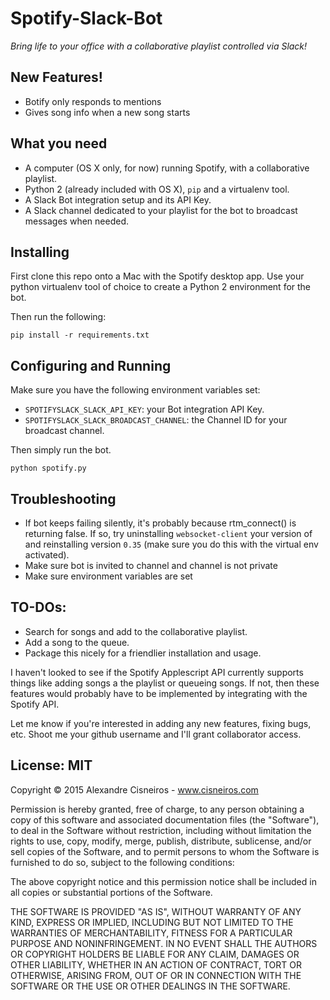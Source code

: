 

# Spotify-Slack-Bot

*Bring life to your office with a collaborative playlist controlled via Slack!*


## New Features!

* Botify only responds to mentions
* Gives song info when a new song starts

## What you need

* A computer (OS X only, for now) running Spotify, with a collaborative playlist.
* Python 2 (already included with OS X), `pip` and a virtualenv tool.
* A Slack Bot integration setup and its API Key.
* A Slack channel dedicated to your playlist for the bot to broadcast messages when needed.

## Installing

First clone this repo onto a Mac with the Spotify desktop app. Use your python virtualenv tool of choice to create a Python 2 environment for the bot.

Then run the following:

```shell
pip install -r requirements.txt
```

## Configuring and Running

Make sure you have the following environment variables set:

* `SPOTIFYSLACK_SLACK_API_KEY`: your Bot integration API Key.
* `SPOTIFYSLACK_SLACK_BROADCAST_CHANNEL`: the Channel ID for your broadcast channel.

Then simply run the bot.

```shell
python spotify.py
```

## Troubleshooting
* If bot keeps failing silently, it's probably because rtm_connect() is returning false. If so, try uninstalling `websocket-client` your version of and reinstalling version `0.35` (make sure you do this with the virtual env activated).
* Make sure bot is invited to channel and channel is not private
* Make sure environment variables are set

## TO-DOs:

* Search for songs and add to the collaborative playlist.
* Add a song to the queue.
* Package this nicely for a friendlier installation and usage.

I haven't looked to see if the Spotify Applescript API currently supports things like adding songs a the playlist or queueing songs. If not, then these features would probably have to be implemented by integrating with the Spotify API.

Let me know if you're interested in adding any new features, fixing bugs, etc. Shoot me your github username and I'll grant collaborator access.

## License: MIT

Copyright © 2015 Alexandre Cisneiros - www.cisneiros.com

Permission is hereby granted, free of charge, to any person obtaining a copy of this software and associated documentation files (the "Software"), to deal in the Software without restriction, including without limitation the rights to use, copy, modify, merge, publish, distribute, sublicense, and/or sell copies of the Software, and to permit persons to whom the Software is furnished to do so, subject to the following conditions:

The above copyright notice and this permission notice shall be included in all copies or substantial portions of the Software.

THE SOFTWARE IS PROVIDED "AS IS", WITHOUT WARRANTY OF ANY KIND, EXPRESS OR IMPLIED, INCLUDING BUT NOT LIMITED TO THE WARRANTIES OF MERCHANTABILITY, FITNESS FOR A PARTICULAR PURPOSE AND NONINFRINGEMENT.  IN NO EVENT SHALL THE AUTHORS OR COPYRIGHT HOLDERS BE LIABLE FOR ANY CLAIM, DAMAGES OR OTHER LIABILITY, WHETHER IN AN ACTION OF CONTRACT, TORT OR OTHERWISE, ARISING FROM, OUT OF OR IN CONNECTION WITH THE SOFTWARE OR THE USE OR OTHER DEALINGS IN THE SOFTWARE.
